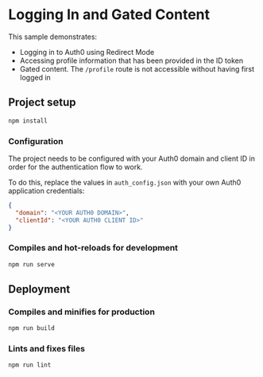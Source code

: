 # Logging In and Gated Content

This sample demonstrates:

- Logging in to Auth0 using Redirect Mode
- Accessing profile information that has been provided in the ID token
- Gated content. The `/profile` route is not accessible without having first logged in

## Project setup

```bash
npm install
```

### Configuration

The project needs to be configured with your Auth0 domain and client ID in order for the authentication flow to work.

To do this, replace the values in `auth_config.json` with your own Auth0 application credentials:

```json
{
  "domain": "<YOUR AUTH0 DOMAIN>",
  "clientId": "<YOUR AUTH0 CLIENT ID>"
}
```

### Compiles and hot-reloads for development

```bash
npm run serve
```

## Deployment

### Compiles and minifies for production

```bash
npm run build
```

### Lints and fixes files

```bash
npm run lint
```